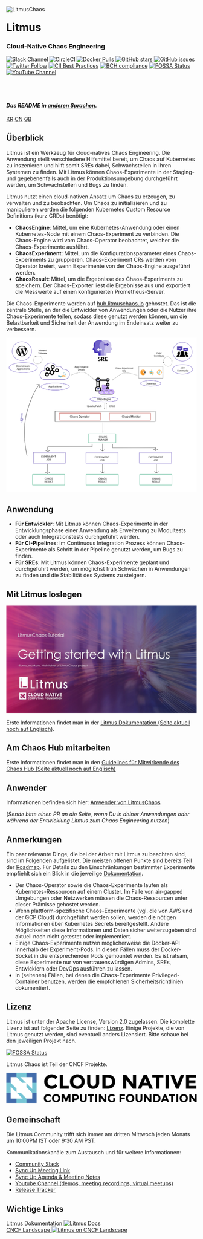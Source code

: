 <img alt="LitmusChaos" src="https://landscape.cncf.io/logos/litmus.svg" width="200" align="left">

# Litmus
### Cloud-Native Chaos Engineering

[![Slack Channel](https://img.shields.io/badge/Slack-Join-purple)](https://slack.litmuschaos.io)
[![CircleCI](https://circleci.com/gh/litmuschaos/litmus/tree/master.svg?style=shield)](https://app.circleci.com/pipelines/github/litmuschaos/litmus)
[![Docker Pulls](https://img.shields.io/docker/pulls/litmuschaos/chaos-operator.svg)](https://hub.docker.com/r/litmuschaos/chaos-operator)
[![GitHub stars](https://img.shields.io/github/stars/litmuschaos/litmus?style=social)](https://github.com/litmuschaos/litmus/stargazers)
[![GitHub issues](https://img.shields.io/github/issues/litmuschaos/litmus)](https://github.com/litmuschaos/litmus/issues)
[![Twitter Follow](https://img.shields.io/twitter/follow/litmuschaos?style=social)](https://twitter.com/LitmusChaos)
[![CII Best Practices](https://bestpractices.coreinfrastructure.org/projects/3202/badge)](https://bestpractices.coreinfrastructure.org/projects/3202)
[![BCH compliance](https://bettercodehub.com/edge/badge/litmuschaos/litmus?branch=master)](https://bettercodehub.com/)
[![FOSSA Status](https://app.fossa.io/api/projects/git%2Bgithub.com%2Flitmuschaos%2Flitmus.svg?type=shield)](https://app.fossa.io/projects/git%2Bgithub.com%2Flitmuschaos%2Flitmus?ref=badge_shield)
[![YouTube Channel](https://img.shields.io/badge/YouTube-Subscribe-red)](https://www.youtube.com/channel/UCa57PMqmz_j0wnteRa9nCaw)
<br><br><br><br>

#### *Das README in [anderen Sprachen](translations/TRANSLATIONS.md).*

[KR](https://github.com/litmuschaos/litmus/blob/master/translations/README-ko.md) [CN](https://github.com/litmuschaos/litmus/blob/master/translations/README-chn.md) [GB](https://github.com/litmuschaos/litmus/blob/master/README.md)

## Überblick

Litmus ist ein Werkzeug für cloud-natives Chaos Engineering. Die Anwendung stellt
verschiedene Hilfsmittel bereit, um Chaos auf Kubernetes zu inszenieren und hilft
somit SREs dabei, Schwachstellen in ihren Systemen zu finden.
Mit Litmus können Chaos-Experimente in der Staging- und gegebenenfalls
auch in der Produktionsumgebung durchgeführt werden, um Schwachstellen und Bugs zu
finden.

Litmus nutzt einen cloud-nativen Ansatz um Chaos zu erzeugen, zu verwalten und zu
beobachten. Um Chaos zu initialisieren und zu manipulieren werden die folgenden
Kubernetes Custom Resource Definitions (kurz CRDs) benötigt:
- **ChaosEngine**: Mittel, um eine Kubernetes-Anwendung oder einen
  Kubernetes-Node mit einem Chaos-Experiment zu verbinden. Die Chaos-Engine wird
  vom Chaos-Operator beobachtet, welcher die Chaos-Experimente ausführt.
- **ChaosExperiment**: Mittel, um die Konfigurationsparameter eines
  Chaos-Experiments zu gruppieren. Chaos-Experiment CRs werden vom Operator
  kreiert, wenn Experimente von der Chaos-Engine ausgeführt werden.
- **ChaosResult**: Mittel, um die Ergebnisse des Chaos-Experiments zu
  speichern. Der Chaos-Exporter liest die Ergebnisse aus und exportiert die
  Messwerte auf einen konfigurierten Prometheus-Server.

Die Chaos-Experimente werden auf <a href="https://hub.litmuschaos.io" target="_blank">hub.litmuschaos.io</a> gehostet. Das ist die zentrale Stelle, an der die Entwickler von Anwendungen oder die Nutzer ihre Chaos-Experimente teilen, sodass diese genutzt werden können, um die Belastbarkeit und Sicherheit der Anwendung im Endeinsatz weiter zu verbessern. 

![Litmus workflow](/images/litmus-arch_1.png)

## Anwendung

- **Für Entwickler**: Mit Litmus können Chaos-Experimente in der
  Entwicklungsphase einer Anwendung als Erweiterung zu Modultests
  oder auch Integrationstests durchgeführt werden.
- **Für CI-Pipelines**: Im Continuous Integration Prozess können
  Chaos-Experimente als Schritt in der Pipeline genutzt werden, um Bugs zu
  finden.
- **Für SREs**: Mit Litmus können Chaos-Experimente geplant und durchgeführt
  werden, um möglichst früh Schwächen in Anwendungen zu finden und die
  Stabilität des Systems zu steigern.

## Mit Litmus loslegen

[![IMAGE ALT TEXT](images/maxresdefault.jpg)](https://youtu.be/W5hmNbaYPfM)

Erste Informationen findet man in der <a href="https://docs.litmuschaos.io/docs/next/getstarted.html" target="_blank">Litmus Dokumentation (Seite aktuell noch auf Englisch)</a>.

## Am Chaos Hub mitarbeiten

Erste Informationen findet man in den <a href="https://github.com/litmuschaos/community-charts/blob/master/CONTRIBUTING.md" target="_blank">Guidelines für Mitwirkende des Chaos Hub (Seite aktuell noch auf Englisch)</a>

## Anwender

Informationen befinden sich hier: <a href="https://github.com/litmuschaos/litmus/blob/master/ADOPTERS.md" target="_blank">Anwender von LitmusChaos</a>

(_Sende bitte einen PR an die Seite, wenn Du in deiner Anwendungen oder
während der Entwicklung Litmus zum Chaos Engineering nutzen_)

## Anmerkungen

Ein paar relevante Dinge, die bei der Arbeit mit Litmus zu beachten sind, sind im Folgenden
aufgelistet. Die meisten offenen Punkte sind bereits Teil der [Roadmap](./ROADMAP.nd). Für Details zu den
Einschränkungen bestimmter Experimente empfiehlt sich ein Blick in die
jeweilige [Dokumentation](https://docs.litmuschaos.io/docs/pod-delete/).

- Der Chaos-Operator sowie die Chaos-Experimente laufen als Kubernetes-Ressourcen auf einem Cluster. Im Falle von air-gapped Umgebungen oder Netzwerken müssen die Chaos-Ressourcen unter dieser Prämisse gehostet werden.
- Wenn plattform-spezifische Chaos-Experimente (vgl. die von AWS und der GCP Cloud) durchgeführt werden sollen, werden die nötigen Informationen über Kubernetes Secrets bereitgestellt. Andere Möglichkeiten diese Informationen und Daten sicher weiterzugeben sind aktuell noch nicht getestet oder implementiert.
- Einige Chaos-Experimente nutzen möglicherweise die Docker-API innerhalb der Experiment-Pods. In diesen Fällen muss der Docker-Socket in die entsprechenden Pods gemountet werden. Es ist ratsam, diese Experimente nur von vertrauenswürdigen Admins, SREs, Entwicklern oder DevOps ausführen zu lassen.
- In (seltenen) Fällen, bei denen die Chaos-Experimente Privileged-Container benutzen, werden die empfohlenen Sicherheitsrichtlinien dokumentiert.

## Lizenz

Litmus ist unter der Apache License, Version 2.0 zugelassen. Die komplette Lizenz
ist auf folgender Seite zu finden: [Lizenz](./LICENSE). Einige Projekte, die
von Litmus genutzt werden, sind eventuell anders Lizensiert.
Bitte schaue bei den jeweiligen Projekt nach.

[![FOSSA Status](https://app.fossa.io/api/projects/git%2Bgithub.com%2Flitmuschaos%2Flitmus.svg?type=large)](https://app.fossa.io/projects/git%2Bgithub.com%2Flitmuschaos%2Flitmus?ref=badge_large)


Litmus Chaos ist Teil der CNCF Projekte.

[![CNCF](https://github.com/cncf/artwork/blob/master/other/cncf/horizontal/color/cncf-color.png)](https://landscape.cncf.io/selected=litmus)

## Gemeinschaft

Die Litmus Community trifft sich immer am dritten Mittwoch jeden Monats um
10:00PM IST oder 9:30 AM PST.

Kommunikationskanäle zum Austausch und für weitere Informationen:

- [Community Slack](https://slack.litmuschaos.io)
- [Sync Up Meeting Link](https://zoom.us/j/91358162694)
- [Sync Up Agenda & Meeting Notes](https://hackmd.io/a4Zu_sH4TZGeih-xCimi3Q)
- [Youtube Channel (demos, meeting recordings, virtual meetups)](https://www.youtube.com/channel/UCa57PMqmz_j0wnteRa9nCaw)
- [Release Tracker](https://github.com/litmuschaos/litmus/milestones)

## Wichtige Links

<a href="https://docs.litmuschaos.io">
  Litmus Dokumentation <img src="https://avatars0.githubusercontent.com/u/49853472?s=200&v=4" alt="Litmus Docs" height="15">
</a>
<br>
<a href="https://landscape.cncf.io/selected=litmus">
  CNCF Landscape <img src="https://landscape.cncf.io/images/left-logo.svg" alt="Litmus on CNCF Landscape" height="15">
</a>
